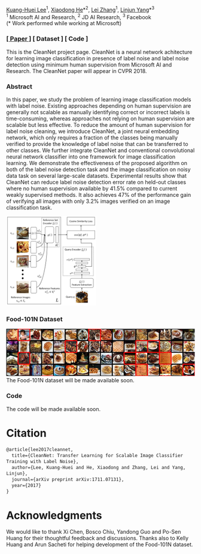 [Kuang-Huei Lee](https://scholar.google.com/citations?user=rE7-N30AAAAJ&hl)<sup>1</sup>, [Xiaodong He](https://scholar.google.com/citations?user=W5WbqgoAAAAJ)\*<sup>2</sup>, [Lei Zhang](https://www.microsoft.com/en-us/research/people/leizhang/)<sup>1</sup>, [Linjun Yang](https://scholar.google.com/citations?user=cvgKxDQAAAAJ)\*<sup>3</sup><br>
<sup>1</sup> Microsoft AI and Research, <sup>2</sup> JD AI Research, <sup>3</sup> Facebook<br>
(* Work performed while working at Microsoft)

### [[ Paper ]](https://arxiv.org/abs/1711.07131) [ Dataset ] [ Code ]

This is the CleanNet project page. CleanNet is a neural network achitecture for learning image classification in presence of label noise and label noise detection using minimum human supervision from Microsoft AI and Research. The CleanNet paper will appear in CVPR 2018.

### Abstract

In this paper, we study the problem of learning image classification models with label noise. Existing approaches depending on human supervision are generally not scalable as manually identifying correct or incorrect labels is time-consuming, whereas approaches not relying on human supervision are scalable but less effective. To reduce the amount of human supervision for label noise cleaning, we introduce CleanNet, a joint neural embedding network, which only requires a fraction of the classes being manually verified to provide the knowledge of label noise that can be transferred to other classes. We further integrate CleanNet and conventional convolutional neural network classifier into one framework for image classification learning. We demonstrate the effectiveness of the proposed algorithm on both of the label noise detection task and the image classification on noisy data task on several large-scale datasets. Experimental results show that CleanNet can reduce label noise detection error rate on held-out classes where no human supervision available by 41.5% compared to current weakly supervised methods. It also achieves 47% of the performance gain of verifying all images with only 3.2% images verified on an image classification task.


<img src="docs/figs/cleannet.png" alt="CleanNet" width="240">

### Food-101N Dataset
<img src='docs/figs/f101n_example.jpg'>
The Food-101N dataset will be made available soon.

### Code
The code will be made available soon.

# Citation

```
@article{lee2017cleannet,
  title={CleanNet: Transfer Learning for Scalable Image Classifier Training with Label Noise},
  author={Lee, Kuang-Huei and He, Xiaodong and Zhang, Lei and Yang, Linjun},
  journal={arXiv preprint arXiv:1711.07131},
  year={2017}
}
```

# Acknowledgments

We would like to thank Xi Chen, Bosco Chiu, Yandong Guo and Po-Sen Huang for their thoughtful feedback and discussions. Thanks also to Kelly Huang and Arun Sacheti for helping development of the Food-101N dataset.
